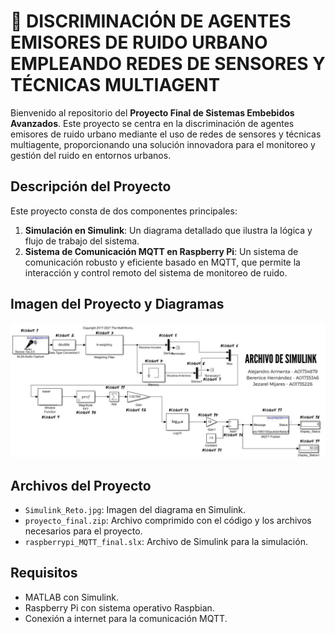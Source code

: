# 🌆 DISCRIMINACIÓN DE AGENTES EMISORES DE RUIDO URBANO EMPLEANDO REDES DE SENSORES Y TÉCNICAS MULTIAGENT

Bienvenido al repositorio del **Proyecto Final de Sistemas Embebidos Avanzados**. Este proyecto se centra en la discriminación de agentes emisores de ruido urbano mediante el uso de redes de sensores y técnicas multiagente, proporcionando una solución innovadora para el monitoreo y gestión del ruido en entornos urbanos.

## Descripción del Proyecto

Este proyecto consta de dos componentes principales:
1. **Simulación en Simulink**: Un diagrama detallado que ilustra la lógica y flujo de trabajo del sistema.
2. **Sistema de Comunicación MQTT en Raspberry Pi**: Un sistema de comunicación robusto y eficiente basado en MQTT, que permite la interacción y control remoto del sistema de monitoreo de ruido.

## Imagen del Proyecto y Diagramas

![Diagrama en Simulink](Simulink_Reto.jpg)

## Archivos del Proyecto

- `Simulink_Reto.jpg`: Imagen del diagrama en Simulink.
- `proyecto_final.zip`: Archivo comprimido con el código y los archivos necesarios para el proyecto.
- `raspberrypi_MQTT_final.slx`: Archivo de Simulink para la simulación.

## Requisitos

- MATLAB con Simulink.
- Raspberry Pi con sistema operativo Raspbian.
- Conexión a internet para la comunicación MQTT.
